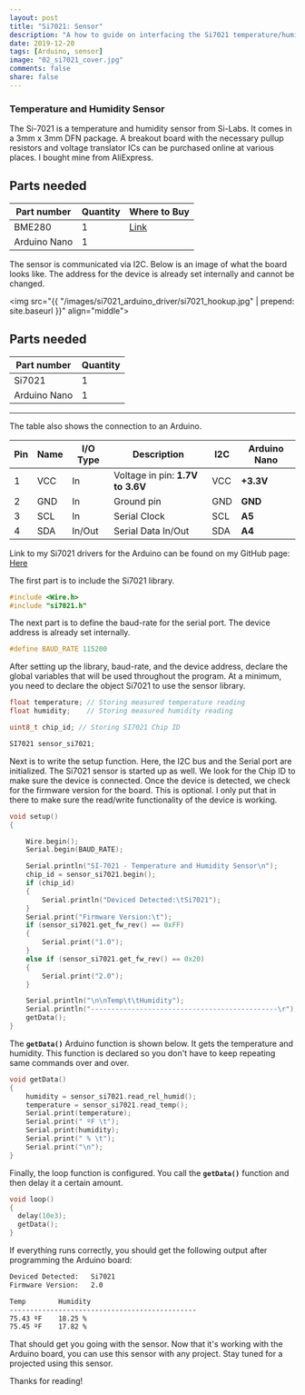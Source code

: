 ```yaml
---
layout: post
title: "Si7021: Sensor"
description: "A how to guide on interfacing the Si7021 temperature/humidity sensor to an Arduino"
date: 2019-12-20
tags: [Arduino, sensor]
image: "02_si7021_cover.jpg"
comments: false
share: false
---
```

### Temperature and Humidity Sensor

The Si-7021 is a temperature and humidity sensor from Si-Labs. It comes in a 3mm x 3mm DFN package. A breakout board with the necessary pullup resistors and voltage translator ICs can be purchased online at various places. I bought mine from AliExpress. 

## Parts needed

| Part number         | Quantity  | Where to Buy |
| ------------- |---------------| ----------------|
| BME280         | 1            |  [Link](https://www.aliexpress.com/item/4000049691079.html?spm=a2g0o.productlist.0.0.164f2d11Ezrp2n&algo_pvid=96c51089-acf9-4f37-b501-eb99ac0ee869&algo_expid=96c51089-acf9-4f37-b501-eb99ac0ee869-1&btsid=1647e6e2-1717-4021-8e39-fc2b90cad320&ws_ab_test=searchweb0_0,searchweb201602_9,searchweb201603_55)|
| Arduino Nano            | 1             | |


The sensor is communicated via I2C. Below is an image of what the board looks like. The address for the device is already set internally and cannot be changed.

<img src="{{ "/images/si7021_arduino_driver/si7021_hookup.jpg" | prepend: site.baseurl }}" align="middle">

## Parts needed

| Part number         | Quantity  |
| ------------- |---------------|
| Si7021         | 1            |
| Arduino Nano            | 1             |

***

The table also shows the connection to an Arduino.

<table>
						<thead>
							<tr>
								<th>Pin</th>
								<th>Name</th>
								<th>I/O Type</th>
								<th>Description</th>
								<th>I2C</th>
								<th>Arduino Nano</th>
							</tr>
						</thead>
						<tbody>
							<tr>
								<td>1</td>
								<td>VCC</td>
								<td>In</td>
								<td>Voltage in pin: <b>1.7V to 3.6V</b></td>
								<td>VCC</td>
								<td><b>+3.3V</b></td>
							</tr>
							<tr>
								<td>2</td>
								<td>GND</td>
								<td>In</td>
								<td>Ground pin</td>
								<td>GND</td>
								<td><b>GND</b></td>
							</tr>
							<tr>
								<td>3</td>
								<td>SCL</td>
								<td>In</td>
								<td>Serial Clock</td>
								<td>SCL</td>
								<td><b>A5</b></td>
							</tr>
							<tr>
								<td>4</td>
								<td>SDA</td>
								<td>In/Out</td>
								<td>Serial Data In/Out</td>
								<td>SDA</td>
								<td><b>A4</b></td>
							</tr>
						</tbody>
					</table>

Link to my Si7021 drivers for the Arduino can be found on my GitHub page: [Here](https://github.com/hshah89/si7021)

The first part is to include the Si7021 library.
``` cpp
#include <Wire.h>
#include "si7021.h"
```
The next part is to define the baud-rate for the serial port. The device address is already set internally.
``` cpp
#define BAUD_RATE 115200
```
After setting up the library, baud-rate, and the device address, declare the global variables that will be used throughout the program. At a minimum, you need to declare the object Si7021 to use the sensor library.
``` cpp
float temperature; // Storing measured temperature reading
float humidity;    // Storing measured humidity reading

uint8_t chip_id; // Storing SI7021 Chip ID

SI7021 sensor_si7021;        
```
Next is to write the setup function. Here, the I2C bus and the Serial port are initialized. The Si7021 sensor is started up as well. We look for the Chip ID to make sure the device is connected. Once the device is detected, we check for the firmware version for the board. This is optional. I only put that in there to make sure the read/write functionality of the device is working.

``` cpp
void setup()
{

    Wire.begin();
    Serial.begin(BAUD_RATE);

    Serial.println("SI-7021 - Temperature and Humidity Sensor\n");
    chip_id = sensor_si7021.begin();
    if (chip_id)
    {
        Serial.println("Deviced Detected:\tSi7021");
    }
    Serial.print("Firmware Version:\t");
    if (sensor_si7021.get_fw_rev() == 0xFF)
    {
        Serial.print("1.0");
    }
    else if (sensor_si7021.get_fw_rev() == 0x20)
    {
        Serial.print("2.0");
    }

    Serial.println("\n\nTemp\t\tHumidity");
    Serial.println("----------------------------------------------\r");
    getData();
}    
```
The **`getData()`** Arduino function is shown below. It gets the temperature and humidity. This function is declared so you don't have to keep repeating same commands over and over.
``` cpp
void getData()
{
    humidity = sensor_si7021.read_rel_humid();
    temperature = sensor_si7021.read_temp();
    Serial.print(temperature);
    Serial.print(" ºF \t");
    Serial.print(humidity);
    Serial.print(" % \t");
    Serial.print("\n");
}
```
Finally, the loop function is configured. You call the **`getData()`** function and then delay it a certain amount.
``` cpp
void loop()
{
  delay(10e3);
  getData();
}

```
If everything runs correctly, you should get the following output after programming the Arduino board:
``` txt
Deviced Detected:	Si7021
Firmware Version:	2.0

Temp		Humidity
----------------------------------------------
75.43 ºF 	18.25 % 	
75.45 ºF 	17.82 % 	
```
That should get you going with the sensor. Now that it's working with the Arduino board, you can use this sensor with any project. Stay tuned for a projected using this sensor.

Thanks for reading!